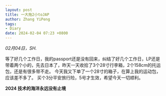 ```yaml
---
layout: post
title: 一大拖2小toJAP
author: Zhang YiPeng
tags:
- Diary
date: 2024-02-04 07:23 +0800
---
```

*02月04日，SH.*

等了好几个工作日，我的passport还是没有回来，纠结了好几个工作日，LP还是带着两个小的，先去日本了，昨天一天收拾了3个28寸行李箱，2个158cm的托运包，还是有很多带不走。
今天我又下单了一个28寸的箱子，在算上我的运动包，应该差不多了。
买个3分平安旅行险，5号才生效，希望今天一切顺利。

**2024 技术的海洋永远没有止境**